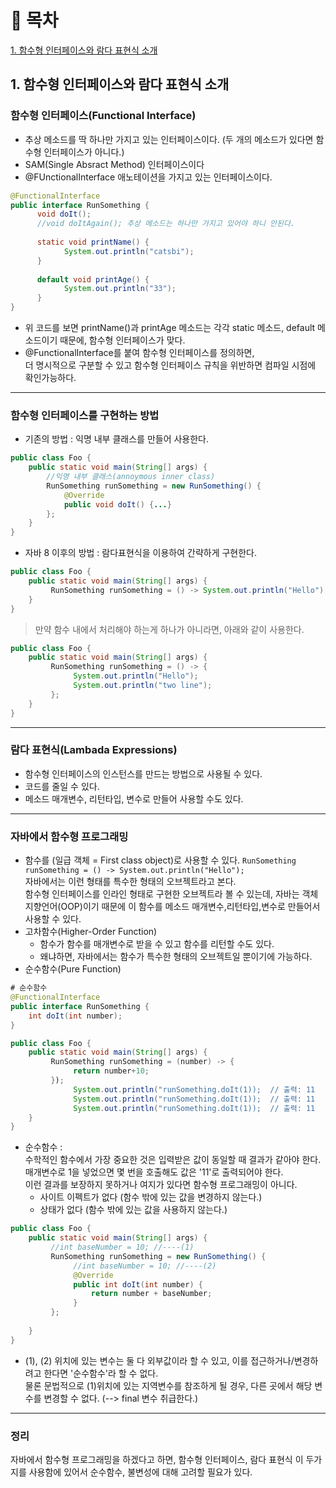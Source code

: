 # 📌 목차
[1. 함수형 인터페이스와 람다 표현식 소개](#1-함수형-인터페이스와-람다-표현식-소개)<br>


## 1. 함수형 인터페이스와 람다 표현식 소개
### 함수형 인터페이스(Functional Interface)
+ 추상 메소드를 딱 하나만 가지고 있는 인터페이스이다. (두 개의 메소드가 있다면 함수형 인터페이스가 아니다.)
+ SAM(Single Absract Method) 인터페이스이다
+ @FUnctionalInterface 애노테이션을 가지고 있는 인터페이스이다.
```java
@FunctionalInterface
public interface RunSomething {
      void doIt();
      //void doItAgain(); 추상 메소드는 하나만 가지고 있어야 하니 안된다.
      
      static void printName() {
            System.out.println("catsbi");
      }
      
      default void printAge() {
            System.out.println("33");
      }      
}
```
+ 위 코드를 보면 printName()과 printAge 메소드는 각각 static 메소드, default 메소드이기 때문에, 함수형 인터페이스가 맞다.
+ @FunctionalInterface를 붙여 함수형 인터페이스를 정의하면,  <br> 더 명시적으로 구분할 수 있고 함수형 인터페이스 규칙을 위반하면 컴파일 시점에 확인가능하다.

------
### 함수형 인터페이스를 구현하는 방법
+ 기존의 방법 : 익명 내부 클래스를 만들어 사용한다.
```java
public class Foo {
    public static void main(String[] args) {
        //익명 내부 클래스(annoymous inner class)
        RunSomething runSomething = new RunSomething() {
            @Override
            public void doIt() {...}
        };
    }
}
```
+ 자바 8 이후의 방법 : 람다표현식을 이용하여 간략하게 구현한다.
```java
public class Foo {
    public static void main(String[] args) {
         RunSomething runSomething = () -> System.out.println("Hello");
    }
}
``` 

> 만약 함수 내에서 처리해야 하는게 하나가 아니라면, 아래와 같이 사용한다.
> <br>
```java
public class Foo {
    public static void main(String[] args) {
         RunSomething runSomething = () -> {
              System.out.println("Hello");
              System.out.println("two line");
         };
    }
}
``` 

------
### 람다 표현식(Lambada Expressions)
+ 함수형 인터페이스의 인스턴스를 만드는 방법으로 사용될 수 있다.
+ 코드를 줄일 수 있다.
+ 메소드 매개변수, 리턴타입, 변수로 만들어 사용할 수도 있다.

------
### 자바에서 함수형 프로그래밍
+ 함수를 (일급 객체 = First class object)로 사용할 수 있다. ``` RunSomething runSomething = () -> System.out.println("Hello"); ``` <br> 자바에서는 이런 형태를 특수한 형태의 오브젝트라고 본다. <br> 함수형 인터페이스를 인라인 형태로 구현한 오브젝트라 볼 수 있는데, 자바는 객체지향언어(OOP)이기 때문에 이 함수를 메소드 매개변수,리턴타입,변수로 만들어서 사용할 수 있다. 
+ 고차함수(Higher-Order Function) 
  + 함수가 함수를 매개변수로 받을 수 있고 함수를 리턴할 수도 있다.
  + 왜냐하면, 자바에서는 함수가 특수한 형태의 오브젝트일 뿐이기에 가능하다.    
+ 순수함수(Pure Function)
```java
# 순수함수
@FunctionalInterface
public interface RunSomething {
    int doIt(int number);
}

public class Foo {
    public static void main(String[] args) {
         RunSomething runSomething = (number) -> {
              return number+10;
         });     
              System.out.println("runSomething.doIt(1));  // 출력: 11
              System.out.println("runSomething.doIt(1));  // 출력: 11
              System.out.println("runSomething.doIt(1));  // 출력: 11
    }
}
``` 
+ 순수함수 : <br> 수학적인 함수에서 가장 중요한 것은 입력받은 값이 동일할 때 결과가 같아야 한다. <br> 매개변수로 1을 넣었으면 몇 번을 호출해도 값은 '11'로 출력되어야 한다. <br> 이런 결과를 보장하지 못하거나 여지가 있다면 함수형 프로그래밍이 아니다.
  + 사이트 이펙트가 없다 (함수 밖에 있는 값을 변경하지 않는다.)
  + 상태가 없다 (함수 밖에 있는 값을 사용하지 않는다.)
```java
public class Foo {
    public static void main(String[] args) {
         //int baseNumber = 10; //----(1)
         RunSomething runSomething = new RunSomething() {
              //int baseNumber = 10; //----(2)
              @Override
              public int doIt(int number) {
                  return number + baseNumber;
              }     
         };     
              
    }
}
``` 
+ (1), (2) 위치에 있는 변수는 둘 다 외부값이라 할 수 있고, 이를 접근하거나/변경하려고 한다면 '순수함수'라 할 수 없다. <br> 물론 문법적으로 (1)위치에 있는 지역변수를 참조하게 될 경우, 다른 곳에서 해당 변수를 변경할 수 없다. (--> final 변수 취급한다.)

------
### 정리
자바에서 함수형 프로그래밍을 하겠다고 하면, 함수형 인터페이스, 람다 표현식 이 두가지를 사용함에 있어서 순수함수, 불변성에 대해 고려할 필요가 있다.
